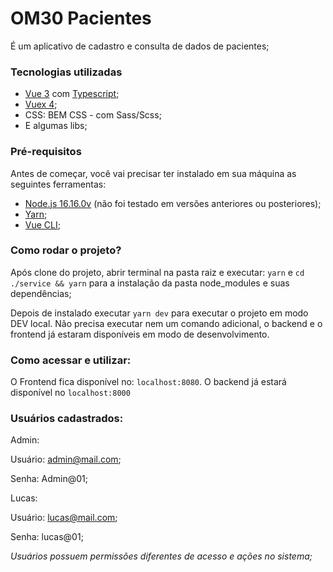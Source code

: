 # OM30 Pacientes

É um aplicativo de cadastro e consulta de dados de pacientes;

### Tecnologias utilizadas
 - [Vue 3](https://vuejs.org/guide/quick-start.html) com [Typescript](https://www.typescriptlang.org/);
 - [Vuex 4](https://vuex.vuejs.org/);
 - CSS: BEM CSS - com Sass/Scss;
 - E algumas libs;

### Pré-requisitos

Antes de começar, você vai precisar ter instalado em sua máquina as seguintes ferramentas:
 - [Node.js 16.16.0v](https://nodejs.org/en/blog/release/v16.16.0) (não foi testado em versões anteriores ou posteriores);
 - [Yarn](https://yarnpkg.com/);
 - [Vue CLI](https://cli.vuejs.org/);

### Como rodar o projeto?

Após clone do projeto, abrir terminal na pasta raiz e executar:
`yarn` e `cd ./service && yarn`
para a instalação da pasta node_modules e suas dependências;

Depois de instalado executar `yarn dev` para executar o projeto em modo DEV local. Não precisa executar nem um comando adicional, o backend e o frontend já estaram disponíveis em modo de desenvolvimento.

### Como acessar e utilizar:

O Frontend fica disponível no: `localhost:8080`. O backend já estará disponível no `localhost:8000`

### Usuários cadastrados:

Admin:

Usuário: admin@mail.com;

Senha: Admin@01;


Lucas:

Usuário: lucas@mail.com;

Senha: lucas@01;


*Usuários possuem permissões diferentes de acesso e ações no sistema;*
